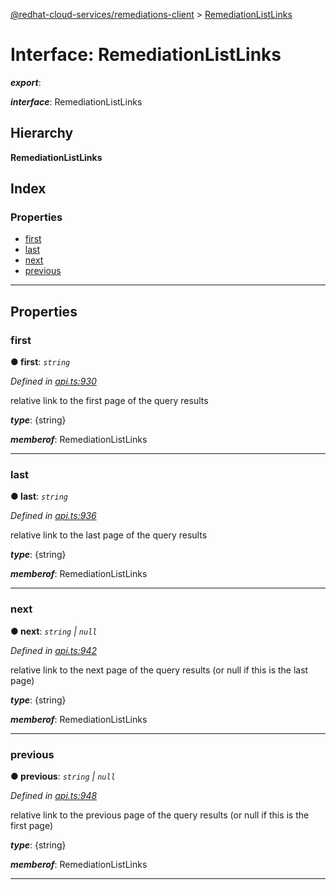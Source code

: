 [@redhat-cloud-services/remediations-client](../README.md) > [RemediationListLinks](../interfaces/remediationlistlinks.md)

# Interface: RemediationListLinks

*__export__*: 

*__interface__*: RemediationListLinks

## Hierarchy

**RemediationListLinks**

## Index

### Properties

* [first](remediationlistlinks.md#first)
* [last](remediationlistlinks.md#last)
* [next](remediationlistlinks.md#next)
* [previous](remediationlistlinks.md#previous)

---

## Properties

<a id="first"></a>

###  first

**● first**: *`string`*

*Defined in [api.ts:930](https://github.com/RedHatInsights/javascript-clients/blob/master/packages/remediations/api.ts#L930)*

relative link to the first page of the query results

*__type__*: {string}

*__memberof__*: RemediationListLinks

___
<a id="last"></a>

###  last

**● last**: *`string`*

*Defined in [api.ts:936](https://github.com/RedHatInsights/javascript-clients/blob/master/packages/remediations/api.ts#L936)*

relative link to the last page of the query results

*__type__*: {string}

*__memberof__*: RemediationListLinks

___
<a id="next"></a>

###  next

**● next**: *`string` \| `null`*

*Defined in [api.ts:942](https://github.com/RedHatInsights/javascript-clients/blob/master/packages/remediations/api.ts#L942)*

relative link to the next page of the query results (or null if this is the last page)

*__type__*: {string}

*__memberof__*: RemediationListLinks

___
<a id="previous"></a>

###  previous

**● previous**: *`string` \| `null`*

*Defined in [api.ts:948](https://github.com/RedHatInsights/javascript-clients/blob/master/packages/remediations/api.ts#L948)*

relative link to the previous page of the query results (or null if this is the first page)

*__type__*: {string}

*__memberof__*: RemediationListLinks

___

